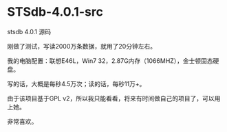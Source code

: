 STSdb-4.0.1-src
===============

stsdb 4.0.1 源码

刚做了测试，写读2000万条数据，就用了20分钟左右。

我的电脑配置：联想E46L，Win7 32，2.87G内存（1066MHZ），金士顿固态硬盘。

写的话，大概是每秒4.5万次；读的话，每秒11万+。

由于该项目基于GPL v2，所以我只能看看，将来有时间做自己的项目了，可以用上她。

非常喜欢。

